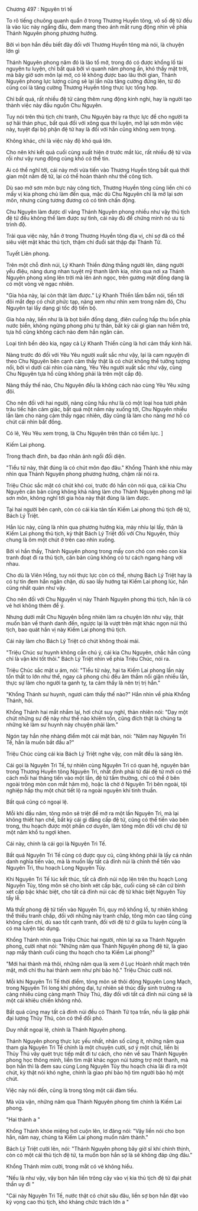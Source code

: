 




Chương 497 : Nguyên trì tế


To rõ tiếng chuông quanh quẩn ở trong Thương Huyền tông, vô số đệ tử đều là vào lúc này ngẩng đầu, đem mang theo ánh mắt rung động nhìn về phía Thánh Nguyên phong phương hướng.

Bởi vì bọn hắn đều biết đây đối với Thương Huyền tông mà nói, là chuyện lớn gì

Thánh Nguyên phong năm đó là lão tổ mở, trong đó có được khổng lồ tài nguyên tu luyện, chỉ bất quá bởi vì quanh năm phong ấn, khó thấy mặt trời, mà bây giờ sơn môn lại mở, có lẽ không được bao lâu thời gian, Thánh Nguyên phong lực lượng cũng sẽ lại lần nữa tăng cường đứng lên, từ đó cũng coi là tăng cường Thương Huyền tông thực lực tổng hợp.

Chỉ bất quá, rất nhiều đệ tử càng thêm rung động kinh nghi, hay là người tạo thành việc này đầu nguồn Chu Nguyên.

Tuy nói trên thủ tịch chi tranh, Chu Nguyên bày ra thực lực để cho người ta sợ hãi thán phục, bất quá đối với xông qua thí luyện, mở lại sơn môn việc này, tuyệt đại bộ phận đệ tử hay là đối với hắn cũng không xem trọng.

Không khác, chỉ là việc này độ khó quá lớn.

Cho nên khi kết quả cuối cùng xuất hiện ở trước mắt lúc, rất nhiều đệ tử vừa rồi như vậy rung động cùng khó có thể tin.

Ai có thể nghĩ tới, cái này mới vừa tiến vào Thương Huyền tông bất quá thời gian một năm đệ tử, lại có thể hoàn thành như thế công tích.

Dù sao mở sơn môn bực này công tích, Thương Huyền tông cũng liền chỉ có mấy vị kia phong chủ làm đến qua, mặc dù Chu Nguyên chỉ là mở lại sơn môn, nhưng cũng tương đương có có tính chấn động.

Chu Nguyên làm được dĩ vãng Thánh Nguyên phong nhiều như vậy thủ tịch đệ tử đều không thể làm được sự tình, cái này đủ để chứng minh nó ưu tú trình độ.

Trải qua việc này, hắn ở trong Thương Huyền tông địa vị, chỉ sợ đã có thể siêu việt mặt khác thủ tịch, thậm chí đuổi sát thập đại Thánh Tử.

Tuyết Liên phong.

Trên một chỗ đỉnh núi, Lý Khanh Thiền đứng thẳng người lên, dáng người yểu điệu, nàng dung nhan tuyệt mỹ thanh lãnh kia, nhìn qua nơi xa Thánh Nguyên phong xông lên trời mà lên ánh ngọc, trên gương mặt đồng dạng là có một vòng vẻ ngạc nhiên.

"Gia hỏa này, lại còn thật làm được." Lý Khanh Thiền lẩm bẩm nói, tiến tới đôi mắt đẹp có chút phức tạp, nàng xem như nhìn xem trong năm đó, Chu Nguyên tại lấy dạng gì tốc độ tiến bộ.

Gia hỏa này, liền như là là bọt biển đồng dạng, điên cuồng hấp thu bốn phía nước biển, không ngừng phong phú tự thân, bất kỳ cái gì gian nan hiểm trở, tựa hồ cũng không cách nào đem hắn ngăn cản.

Loại tính bền dẻo kia, ngay cả Lý Khanh Thiền cũng là hơi cảm thấy kinh hãi.

Nàng trước đó đối với Yêu Yêu người xuất sắc như vậy, lại là cam nguyện đi theo Chu Nguyên bên cạnh cảm thấy thật là có chút không thể tưởng tượng nổi, bởi vì dưới cái nhìn của nàng, Yêu Yêu người xuất sắc như vậy, cùng Chu Nguyên tựa hồ cũng không phải là trên một cấp độ.

Nàng thấy thế nào, Chu Nguyên đều là không cách nào cùng Yêu Yêu xứng đôi.

Cho nên đối với hai người, nàng cũng hầu như là có một loại hoa tươi phân trâu tiếc hận cảm giác, bất quá một năm này xuống tới, Chu Nguyên nhiều lần làm cho nàng cảm thấy ngạc nhiên, đây cũng là làm cho nàng mơ hồ có chút cái nhìn bất đồng.

Có lẽ, Yêu Yêu xem trọng, là Chu Nguyên trên thân có tiềm lực. ]

Kiếm Lai phong.

Trong thạch đình, ba đạo nhân ảnh ngồi đối diện.

"Tiểu tử này, thật đúng là có chút môn đạo đâu." Khổng Thánh khẽ nhíu mày nhìn qua Thánh Nguyên phong phương hướng, chậm rãi nói ra.

Triệu Chúc sắc mặt có chút khó coi, trước đó hắn còn nói qua, cái kia Chu Nguyên căn bản cũng không khả năng làm cho Thánh Nguyên phong mở lại sơn môn, không nghĩ tới gia hỏa này thật đúng là làm được.

Tại hai người bên cạnh, còn có cái kia tân tấn Kiếm Lai phong thủ tịch đệ tử, Bách Lý Triệt.

Hắn lúc này, cũng là nhìn qua phương hướng kia, mày nhíu lại lấy, thân là Kiếm Lai phong thủ tịch, kỳ thật Bách Lý Triệt đối với Chu Nguyên, thủy chung là ôm một chút ở trên cao nhìn xuống.

Bởi vì hắn thấy, Thánh Nguyên phong trong mấy con chó con mèo con kia tranh đoạt đi ra thủ tịch, căn bản cũng không có tư cách ngang hàng với nhau.

Cho dù là Viên Hồng, tuy nói thực lực còn có thể, nhưng Bách Lý Triệt hay là có tự tin đem hắn ngăn chặn, dù sao lấy hướng tại Kiếm Lai phong lúc, hắn cũng nhất quán như vậy.

Cho nên đối với Chu Nguyên vị này Thánh Nguyên phong thủ tịch, hắn là có vẻ hơi không thèm để ý.

Nhưng dưới mắt Chu Nguyên bỗng nhiên làm ra chuyện lớn như vậy, thật muốn bàn về thanh danh đến, ngược lại là vượt trên mặt khác ngọn núi thủ tịch, bao quát hắn vị này Kiếm Lai phong thủ tịch.

Cái này làm cho Bách Lý Triệt có chút không thoải mái.

"Triệu Chúc sư huynh không cần chú ý, cái kia Chu Nguyên, chắc hẳn cũng chỉ là vận khí tốt thôi." Bách Lý Triệt nhìn về phía Triệu Chúc, nói ra.

Triệu Chúc sắc mặt u ám, nói: "Tiểu tử này, hại ta Kiếm Lai phong lần này tổn thất to lớn như thế, ngay cả phong chủ đều âm thầm nổi giận nhiều lần, thực sự làm cho người ta ganh tỵ, ta cảm thấy là nên trị trị hắn."

"Khổng Thánh sư huynh, ngươi cảm thấy thế nào?" Hắn nhìn về phía Khổng Thánh, hỏi.

Khổng Thánh hai mắt nhắm lại, hơi chút suy nghĩ, thản nhiên nói: "Dạy một chút những sư đệ này như thế nào khiêm tốn, cũng đích thật là chúng ta những kẻ làm sư huynh này chuyện phải làm."

Ngón tay hắn nhẹ nhàng điểm một cái mặt bàn, nói: "Năm nay Nguyên Trì Tế, hẳn là muốn bắt đầu a?"

Triệu Chúc cùng cái kia Bách Lý Triệt nghe vậy, con mắt đều là sáng lên.

Cái gọi là Nguyên Trì Tế, tự nhiên cùng Nguyên Trì có quan hệ, nguyên bản trong Thương Huyền tông Nguyên Trì, nhất định phải tử đái đệ tử mới có thể cách mỗi hai tháng tiến vào một lần, đệ tử tầm thường, chỉ có thể ở bên ngoài trông mòn con mắt hâm mộ, hoặc là chờ ở Nguyên Trì bên ngoài, tội nghiệp hấp thụ một chút tiết lộ ra ngoài nguyên khí tinh thuần.

Bất quá cũng có ngoại lệ.

Mỗi khi đầu năm, tông môn sẽ triệt để mở ra một lần Nguyên Trì, mà lại không thiết hạn chế, bất kỳ cái gì đẳng cấp đệ tử, cũng có thể tiến vào bên trong, thu hoạch được một phần cơ duyên, làm tông môn đối với chư đệ tử một năm khổ tu ngợi khen.

Cái này, chính là cái gọi là Nguyên Trì Tế.

Bất quá Nguyên Trì Tế cũng có được quy củ, cũng không phải là lấy cá nhân danh nghĩa tiến vào, mà là muốn lấy tất cả đỉnh núi là chỉnh thể tiến vào Nguyên Trì, thu hoạch Long Nguyên Tủy.

Khi Nguyên Trì Tế lúc kết thúc, tất cả đỉnh núi nộp lên trên thu hoạch Long Nguyên Tủy, tông môn sẽ cho bình xét cấp bậc, cuối cùng sẽ căn cứ bình xét cấp bậc khác biệt, cho tất cả đỉnh núi các đệ tử khác biệt Nguyên Tủy tẩy lễ.

Mà thất phong đệ tử tiến vào Nguyên Trì, quy mô khổng lồ, tự nhiên không thể thiếu tranh chấp, đối với những này tranh chấp, tông môn cao tầng cũng không cấm chỉ, dù sao tốt cạnh tranh, đối với đệ tử ở giữa tu luyện cũng là có ma luyện tác dụng.

Khổng Thánh nhìn qua Triệu Chúc hai người, nhìn lại xa xa Thánh Nguyên phong, cười nhạt nói: "Những năm qua Thánh Nguyên phong đệ tử, là giao nạp mấy thành cuối cùng thu hoạch cho ta Kiếm Lai phong?"

"Mới hai thành mà thôi, những năm qua là xem ở Lục Hoành nhất mạch trên mặt, mới chỉ thu hai thành xem như phí bảo hộ." Triệu Chúc cười nói.

Mỗi khi Nguyên Trì Tế thời điểm, tông môn sẽ thôi động Nguyên Long Mạch, trong Nguyên Trì long khí phóng đại, tự nhiên sẽ thúc đẩy sinh trưởng ra càng nhiều cùng càng mạnh Thủy Thú, đây đối với tất cả đỉnh núi cũng sẽ là một cái khiêu chiến không nhỏ.

Bất quá cũng may tất cả đỉnh núi đều có Thánh Tử tọa trấn, nếu là gặp phải đại lượng Thủy Thú, còn có thể đối phó.

Duy nhất ngoại lệ, chính là Thánh Nguyên phong.

Thánh Nguyên phong thực lực yếu nhất, nhân số cũng ít, những năm qua tham gia Nguyên Trì Tế chính là một chuyện cười, sơ ý một chút, liền bị Thủy Thú vây quét trực tiếp mất đi tư cách, cho nên về sau Thánh Nguyên phong học thông minh, liền tìm mặt khác ngọn núi tương trợ một thanh, mà bọn hắn thì là đem sau cùng Long Nguyên Tủy thu hoạch chia lãi đi ra một chút, kỳ thật nói khó nghe, chính là giao phí bảo hộ tìm người bảo hộ một chút.

Việc này nói đến, cũng là trong tông một cái đàm tiếu.

Mà vừa vặn, những năm qua Thánh Nguyên phong tìm chính là Kiếm Lai phong.

"Hai thành a "

Khổng Thánh khóe miệng hơi cuộn lên, lơ đãng nói: "Vậy liền nói cho bọn hắn, năm nay, chúng ta Kiếm Lai phong muốn năm thành."

Bách Lý Triệt cười lên, nói: "Thánh Nguyên phong bây giờ sĩ khí chính thịnh, còn có một cái thủ tịch đệ tử, ta muốn bọn hắn sợ là sẽ không đáp ứng đâu."

Khổng Thánh mỉm cười, trong mắt có vẻ không hiểu.

"Nếu là như vậy, vậy bọn hắn liền trông cậy vào vị kia thủ tịch đệ tử đại phát thần uy đi "

"Cái này Nguyên Trì Tế, nước thật có chút sâu đâu, liền sợ bọn hắn đặt vào kỳ vọng cao thủ tịch, khó kháng chức trách lớn a "




